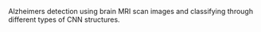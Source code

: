 Alzheimers detection using brain MRI scan images and classifying through different types of CNN structures. 

